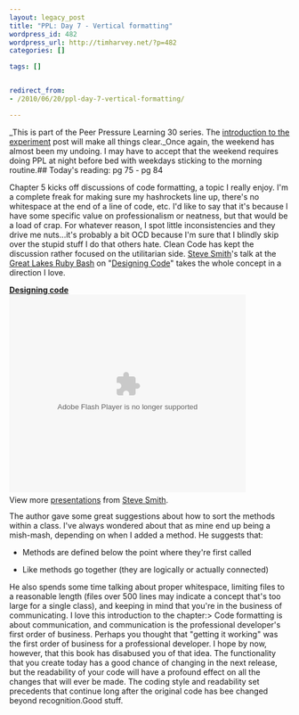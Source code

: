 ```yaml
---
layout: legacy_post
title: "PPL: Day 7 - Vertical formatting"
wordpress_id: 482
wordpress_url: http://timharvey.net/?p=482
categories: []

tags: []


redirect_from:
- /2010/06/20/ppl-day-7-vertical-formatting/

---
```

_This is part of the Peer Pressure Learning 30 series. The [introduction to the experiment](http://timharvey.net/2010/06/11/peer-pressure-learning-experiment/) post will make all things clear._Once again, the weekend has almost been my undoing. I may have to accept that the weekend requires doing PPL at night before bed with weekdays sticking to the morning routine.## Today's reading: pg 75 - pg 84

Chapter 5 kicks off discussions of code formatting, a topic I really enjoy. I'm a complete freak for making sure my hashrockets line up, there's no whitespace at the end of a line of code, etc. I'd like to say that it's because I have some specific value on professionalism or neatness, but that would be a load of crap. For whatever reason, I spot little inconsistencies and they drive me nuts...it's probably a bit OCD because I'm sure that I blindly skip over the stupid stuff I do that others hate. Clean Code has kept the discussion rather focused on the utilitarian side. [Steve Smith](http://twitter.com/orderedlist)'s talk at the [Great Lakes Ruby Bash](http://greatlakesrubybash.com/) on "[Designing Code](http://www.slideshare.net/orderedlist/designing-code)" takes the whole concept in a direction I love.<div style="width:425px" id="__ss_3758673">**[Designing code](http://www.slideshare.net/orderedlist/designing-code "Designing code")**<object id="__sse3758673" width="425" height="355"><param name="movie" value="http://static.slidesharecdn.com/swf/ssplayer2.swf?doc=designingcode-100417085231-phpapp01&stripped_title=designing-code" /><param name="allowFullScreen" value="true" /><param name="allowScriptAccess" value="always" /><embed name="__sse3758673" src="http://static.slidesharecdn.com/swf/ssplayer2.swf?doc=designingcode-100417085231-phpapp01&stripped_title=designing-code" type="application/x-shockwave-flash" allowscriptaccess="always" allowfullscreen="true" width="425" height="355"></embed></object><div style="padding:5px 0 12px">View more [presentations](http://www.slideshare.net/) from [Steve Smith](http://www.slideshare.net/orderedlist).</div></div>The author gave some great suggestions about how to sort the methods within a class. I've always wondered about that as mine end up being a mish-mash, depending on when I added a method. He suggests that:

- Methods are defined below the point where they're first called

- Like methods go together (they are logically or actually connected)

He also spends some time talking about proper whitespace, limiting files to a reasonable length (files over 500 lines may indicate a concept that's too large for a single class), and keeping in mind that you're in the business of communicating. I love this introduction to the chapter:> Code formatting is about communication, and communication is the professional developer's first order of business. Perhaps you thought that "getting it working" was the first order of business for a professional developer. I hope by now, however, that this book has disabused you of that idea. The functionality that you create today has a good chance of changing in the next release, but the readability of your code will have a profound effect on all the changes that will ever be made. The coding style and readability set precedents that continue long after the original code has bee changed beyond recognition.Good stuff.
